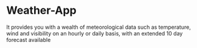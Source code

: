 # Weather-App
It provides you with a wealth of meteorological data such as temperature, wind and visibility on an hourly or daily basis, with an extended 10 day forecast available
